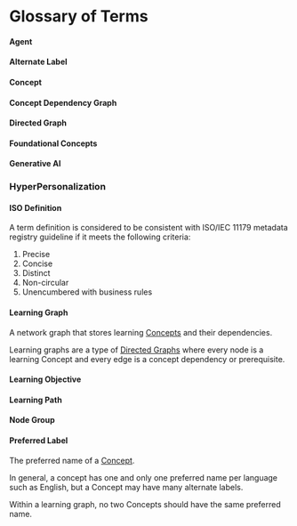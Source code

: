 # Glossary of Terms

#### Agent

#### Alternate Label

#### Concept

#### Concept Dependency Graph

#### Directed Graph

#### Foundational Concepts

#### Generative AI

### HyperPersonalization

#### ISO Definition

A term definition is considered to be consistent with ISO/IEC 11179 metadata registry guideline if it meets the following criteria:

1. Precise
2. Concise
3. Distinct
4. Non-circular
5. Unencumbered with business rules

#### Learning Graph

A network graph that stores learning [Concepts](#concept) and their dependencies.

Learning graphs are a type of [Directed Graphs](#directed-graph) where every node is a learning Concept
and every edge is a concept dependency or prerequisite.

#### Learning Objective

#### Learning Path

#### Node Group

#### Preferred Label

The preferred name of a [Concept](#concept).

In general, a concept has one and only one preferred name per language such as English, but a Concept
may have many alternate labels.

Within a learning graph, no two Concepts should have the same preferred name.